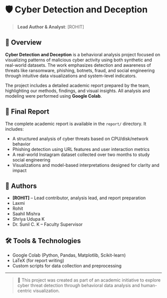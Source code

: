 # 🛡️ Cyber Detection and Deception

> **Lead Author & Analyst**: [ROHIT]

## 🧠 Overview

**Cyber Detection and Deception** is a behavioral analysis project focused on visualizing patterns of malicious cyber activity using both synthetic and real-world datasets. The work emphasizes detection and awareness of threats like ransomware, phishing, botnets, fraud, and social engineering through intuitive data visualizations and system-level indicators.

The project includes a detailed academic report prepared by the team, highlighting our methods, findings, and visual insights. All analysis and modeling were performed using **Google Colab**.

## 📄 Final Report

The complete academic report is available in the `report/` directory. It includes:

- A structured analysis of cyber threats based on CPU/disk/network behavior
- Phishing detection using URL features and user interaction metrics
- A real-world Instagram dataset collected over two months to study social engineering
- Visualizations and model-based interpretations designed for clarity and impact

## 👥 Authors

- **[ROHIT]** – Lead contributor, analysis lead, and report preparation  
- Laxmi  
- Rohit  
- Saahil Mishra  
- Shriya Udupa K  
- Dr. Sunil C. K – Faculty Supervisor

## 🛠 Tools & Technologies

- Google Colab (Python, Pandas, Matplotlib, Scikit-learn)
- LaTeX (for report writing)
- Custom scripts for data collection and preprocessing

---

> 📌 This project was created as part of an academic initiative to explore cyber threat detection through behavioral data analysis and human-centric visualization.

